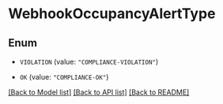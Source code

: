 # WebhookOccupancyAlertType

## Enum


* `VIOLATION` (value: `"COMPLIANCE-VIOLATION"`)

* `OK` (value: `"COMPLIANCE-OK"`)


[[Back to Model list]](../README.md#documentation-for-models) [[Back to API list]](../README.md#documentation-for-api-endpoints) [[Back to README]](../README.md)



